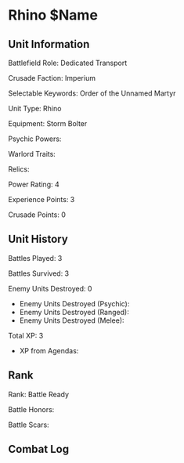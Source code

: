 Rhino $Name
====

Unit Information
----

Battlefield Role: Dedicated Transport

Crusade Faction: Imperium

Selectable Keywords: Order of the Unnamed Martyr

Unit Type: Rhino

Equipment: Storm Bolter

Psychic Powers:

Warlord Traits:

Relics:

Power Rating: 4

Experience Points: 3

Crusade Points: 0


Unit History
---
Battles Played: 3

Battles Survived: 3

Enemy Units Destroyed: 0
* Enemy Units Destroyed (Psychic):
* Enemy Units Destroyed (Ranged):
* Enemy Units Destroyed (Melee):

Total XP: 3
* XP from Agendas:

Rank
----
Rank: Battle Ready

Battle Honors:

Battle Scars:


Combat Log
---
